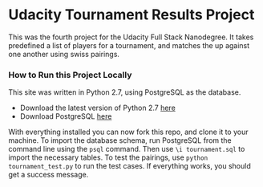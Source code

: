 # Udacity Tournament Results Project

This was the fourth project for the Udacity Full Stack Nanodegree. It takes predefined a list of players for a tournament, and matches the up against one another using swiss pairings.

### How to Run this Project Locally
This site was written in Python 2.7, using PostgreSQL as the database.
  - Download the latest version of Python 2.7 [here](https://www.python.org/downloads/)
  - Download PostgreSQL [here](https://www.postgresql.org/download/)

With everything installed you can now fork this repo, and clone it to your machine. To import the database schema, run PostgreSQL from the command line using the `psql` command. Then use `\i tournament.sql` to import the necessary tables. To test the pairings, use `python tournament_test.py` to run the test cases. If everything works, you should get a success message.